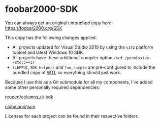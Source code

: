 # foobar2000-SDK

You can always get an original untouched copy here: https://foobar2000.org/SDK

This copy has the following changes applied.

- All projects updated for Visual Studio 2019 by using the `v142` platform toolset and latest Windows 10 SDK.
- All projects have these additional compiler options set: `/permissive- /std:c++17`
- `libPPUI`, `SDK helpers` and `foo_sample` are pre-configured to include the bundled copy of [WTL](https://sourceforge.net/projects/wtl/) so everything should just work.

Because I use this as a Git submodule for all my components, I've added some other personally required dependencies:

[reupen/columns_ui-sdk](https://github.com/reupen/columns_ui-sdk)

[nlohmann/json](https://github.com/nlohmann/json)

Licenses for each project can be found in their respective folders.
